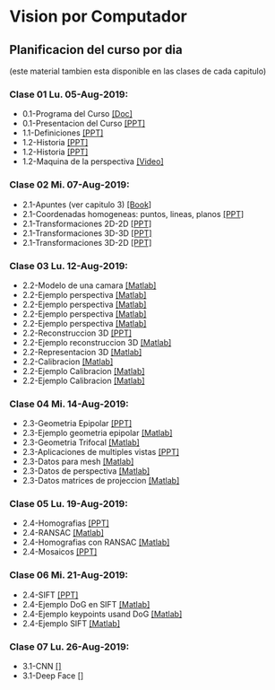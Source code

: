 # Vision por Computador

## Planificacion del curso por dia
(este material tambien esta disponible en las clases de cada capitulo)

### Clase 01 Lu. 05-Aug-2019:
* 0.1-Programa del Curso [[Doc]](https://github.com/domingomery/imagenes/blob/master/clases/program/CV00_ProgramaCurso.pdf)
* 0.1-Presentacion del Curso [[PPT]](https://github.com/domingomery/imagenes/blob/master/clases/program/CV00_Presentacion.pptx)
* 1.1-Definiciones [[PPT]](https://github.com/domingomery/imagenes/blob/master/clases/presentations/CV01_Definitions.pptx)
* 1.2-Historia [[PPT]](https://github.com/domingomery/imagenes/blob/master/clases/presentations/CV01_History_1.pptx)
* 1.2-Historia [[PPT]](https://github.com/domingomery/imagenes/blob/master/clases/presentations/CV01_History_2.pptx)
* 1.2-Maquina de la perspectiva [[Video]](https://github.com/domingomery/imagenes/blob/master/clases/*/https://www.youtube.com/watch?v=8s1LzIrWbE8)

### Clase 02 Mi. 07-Aug-2019:
* 2.1-Apuntes (ver capitulo 3) [[Book]](https://github.com/domingomery/imagenes/blob/master/clases/*/http://link.springer.com/book/10.1007%2F978-3-319-20747-6)
* 2.1-Coordenadas homogeneas: puntos, lineas, planos [[PPT]](https://github.com/domingomery/imagenes/blob/master/clases/presentations/CV01_PointsLinesPlanes.pptx)
* 2.1-Transformaciones 2D-2D [[PPT]](https://github.com/domingomery/imagenes/blob/master/clases/presentations/CV01_Transformation2D.pptx)
* 2.1-Transformaciones 3D-3D [[PPT]](https://github.com/domingomery/imagenes/blob/master/clases/presentations/CV01_Transformation3D.pptx)
* 2.1-Transformaciones 3D-2D [[PPT]](https://github.com/domingomery/imagenes/blob/master/clases/presentations/CV01_Transformation3D2D.pptx)

### Clase 03 Lu. 12-Aug-2019:
* 2.2-Modelo de una camara [[Matlab]](https://github.com/domingomery/imagenes/blob/master/clases/matlab/CV01_3DPyramid.m)
* 2.2-Ejemplo perspectiva [[Matlab]](https://github.com/domingomery/imagenes/blob/master/clases/matlab/CV04_experspec.m)
* 2.2-Ejemplo perspectiva [[Matlab]](https://github.com/domingomery/imagenes/blob/master/clases/matlab/CV04_meshplot.m)
* 2.2-Ejemplo perspectiva [[Matlab]](https://github.com/domingomery/imagenes/blob/master/clases/matlab/CV04_Perspective.fig)
* 2.2-Ejemplo perspectiva [[Matlab]](https://github.com/domingomery/imagenes/blob/master/clases/matlab/CV04_Perspective.m)
* 2.2-Reconstruccion 3D [[PPT]](https://github.com/domingomery/imagenes/blob/master/clases/presentations/CV01_Reconstruction3D.pptx)
* 2.2-Ejemplo reconstruccion 3D [[Matlab]](https://github.com/domingomery/imagenes/blob/master/clases/matlab/CV01_Reconstruction3D.m)
* 2.2-Representacion 3D [[Matlab]](https://github.com/domingomery/imagenes/blob/master/clases/matlab/CV01_PlotMesh3D.m)
* 2.2-Calibracion [[Matlab]](https://github.com/domingomery/imagenes/blob/master/clases/matlab/CV01_Calibration.m)
* 2.2-Ejemplo Calibracion [[Matlab]](https://github.com/domingomery/imagenes/blob/master/clases/matlab/CV01_CalibrationChess.m)
* 2.2-Ejemplo Calibracion [[Matlab]](https://github.com/domingomery/imagenes/blob/master/clases/matlab/CV01_CalibrationChessGauss.m)

### Clase 04 Mi. 14-Aug-2019:
* 2.3-Geometria Epipolar [[PPT]](https://github.com/domingomery/imagenes/blob/master/clases/presentations/CV01_EpipolarGeometry.pptx)
* 2.3-Ejemplo geometria epipolar [[Matlab]](https://github.com/domingomery/imagenes/blob/master/clases/matlab/CV01_EpipolarGeometry_Calibrated.m)
* 2.3-Geometria Trifocal [[Matlab]](https://github.com/domingomery/imagenes/blob/master/clases/matlab/CV01_TrifocalGeometry.m)
* 2.3-Aplicaciones de multiples vistas [[PPT]](https://github.com/domingomery/imagenes/blob/master/clases/presentations/CV01_MultipleViewXrayApplications.pptx)
* 2.3-Datos para mesh [[Matlab]](https://github.com/domingomery/imagenes/blob/master/clases/matlab/meshpoints.mat)
* 2.3-Datos de perspectiva [[Matlab]](https://github.com/domingomery/imagenes/blob/master/clases/matlab/perspecdata.mat)
* 2.3-Datos matrices de projeccion [[Matlab]](https://github.com/domingomery/imagenes/blob/master/clases/matlab/projmatrices.mat)

### Clase 05 Lu. 19-Aug-2019:
* 2.4-Homografias [[PPT]](https://github.com/domingomery/imagenes/blob/master/clases/presentations/CV01_Homography.pptx)
* 2.4-RANSAC [[Matlab]](https://github.com/domingomery/imagenes/blob/master/clases/matlab/CV01_Ransac.m)
* 2.4-Homografias con RANSAC [[Matlab]](https://github.com/domingomery/imagenes/blob/master/clases/matlab/CV01_HomografiaRANSAC.m)
* 2.4-Mosaicos [[PPT]](https://github.com/domingomery/imagenes/blob/master/clases/presentations/CV01_Mosaicos.pptx)

### Clase 06 Mi. 21-Aug-2019:
* 2.4-SIFT [[PPT]](https://github.com/domingomery/imagenes/blob/master/clases/presentations/CV01_SIFT_ObjectDetection.pptx)
* 2.4-Ejemplo DoG en SIFT [[Matlab]](https://github.com/domingomery/imagenes/blob/master/clases/matlab/CV01_SIFT_DoG_Function.m)
* 2.4-Ejemplo keypoints usand DoG [[Matlab]](https://github.com/domingomery/imagenes/blob/master/clases/matlab/CV01_SIFT_DoG_Keypoints.m)
* 2.4-Ejemplo SIFT [[Matlab]](https://github.com/domingomery/imagenes/blob/master/clases/matlab/CV01_SIFT.m)

### Clase 07 Lu. 26-Aug-2019:
* 3.1-CNN [[]](https://github.com/domingomery/imagenes/blob/master/clases/presentations/CV03_CNN.pptx)
* 3.1-Deep Face [[]](https://github.com/domingomery/imagenes/blob/master/clases/presentations/CV03_DeepFace.pptx)
